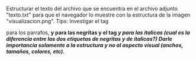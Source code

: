 Estructurar el texto del archivo que se encuentra en el archivo adjunto "texto.txt" para que el navegador lo muestre con la estructura de la imagen "visualizacion.png". Tips: Investigar el tag <p> para los parrafos, <b> y <strong> para las negritas y el tag <i> y <em> para las italicas (cual es la diferencia entre las dos etiquetas de negritas y de italicas?)
Darle importancia solamente a la estructura y no al aspecto visual (anchos, tamaños, colores, etc). 